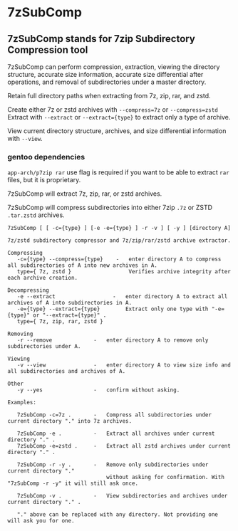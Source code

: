 # 7zSubComp

## 7zSubComp stands for 7zip Subdirectory Compression tool

7zSubComp can perform compression, extraction, viewing the directory structure, accurate size information, accurate size differential after operations, and removal of subdirectories under a master directory. 

Retain full directory paths when extracting from 7z, zip, rar, and zstd.

Create either 7z or zstd archives with ```--compress=7z``` or ```--compress=zstd```
Extract with ```--extract``` or ```--extract={type}``` to extract only a type of archive.

View current directory structure, archives, and size differential information with ```--view```.

### gentoo dependencies
```app-arch/p7zip rar``` use flag is required if you want to be able to extract ```rar``` files, but it is proprietary.

7zSubComp will extract 7z, zip, rar, or zstd archives.

7zSubComp will compress subdirectories into either 7zip ```.7z``` or ZSTD ```.tar.zstd``` archives.

```
7zSubComp [ [ -c={type} ] [-e -e={type} ] -r -v ] [ -y ] [directory A]

7z/zstd subdirectory compressor and 7z/zip/rar/zstd archive extractor.

Compressing
   -c={type} --compress={type}    -   enter directory A to compress all subdirectories of A into new archives in A.
   type={ 7z, zstd }                  Verifies archive integrity after each archive creation.

Decompressing
   -e --extract                  -   enter directory A to extract all archives of A into subdirectories in A.
   -e={type} --extract={type}        Extract only one type with "-e={type}" or "--extract={type}" .
   type={ 7z, zip, rar, zstd }

Removing
   -r --remove             -   enter directory A to remove only subdirectories under A.

Viewing
   -v --view               -   enter directory A to view size info and all subdirectories and archives of A.

Other
   -y --yes                -   confirm without asking.

Examples:

   7zSubComp -c=7z .       -   Compress all subdirectories under current directory "." into 7z archives.

   7zSubComp -e .          -   Extract all archives under current directory "." .
   7zSubComp -e=zstd .     -   Extract all zstd archives under current directory "." .

   7zSubComp -r -y .       -   Remove only subdirectories under current directory "."
                               without asking for confirmation. With "7zSubComp -r -y" it will still ask once.

   7zSubComp -v .          -   View subdirectories and archives under current directory "." .

   "." above can be replaced with any directory. Not providing one will ask you for one.

```
